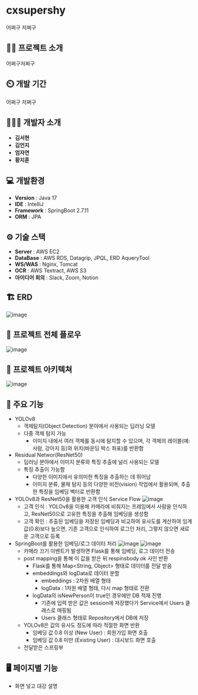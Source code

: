 # cxsupershy
어쩌구 저쩌구
## 👨‍🏫 프로젝트 소개
어쩌구저쩌구

## ⏲️ 개발 기간 
어쩌구 저쩌구
  
## 🧑‍🤝‍🧑 개발자 소개 
- **김서현**
- **김언지**
- **엄자연**
- **황지훈**

## 💻 개발환경
- **Version** : Java 17
- **IDE** : IntelliJ
- **Framework** : SpringBoot 2.7.11
- **ORM** : JPA

## ⚙️ 기술 스택
- **Server** : AWS EC2
- **DataBase** : AWS RDS, Datagrip, JPQL, ERD AqueryTool
- **WS/WAS** : Nginx, Tomcat
- **OCR** : AWS Textract, AWS S3
- **아이디어 회의** : Slack, Zoom, Notion

## 🏗️ ERD
![image](https://github.com/user-attachments/assets/c9ffdf7f-a404-4386-bb67-006a8912021f)


## 🌊 프로젝트 전체 플로우
![image](https://github.com/user-attachments/assets/f75ee308-670d-428a-8e54-efc6e9d8bbdb)

## 📝 프로젝트 아키텍쳐
![image](https://github.com/user-attachments/assets/2b9bf332-1152-42eb-a853-54d715f7aea2)


## 📌 주요 기능
- YOLOv8
  - 객체탐지(Object Detection) 분야에서 사용되는 딥러닝 모델
  - 다중 객체 탐지 가능
    - 이미지 내에서 여러 객체를 동시에 탐지할 수 있으며, 각 객체의 레이블(예:사람, 강아지 등)와 위치(바운딩 박스 좌표)를 반환함
- Residual Networ(ResNet50)
  - 딥러닝 분야에서 이미지 분류와 특징 추출에 널리 사용되는 모델
  - 특징 추출이 가능함
    - 다양한 이미지에서 유의미한 특징을 추출하는 데 뛰어남
    - 이미지 분류, 물체 탐지 등의 다양한 비전(vision) 작업에서 활용되며, 추출한 특징을 임베딩 벡터로 반환함
 - YOLOv8과 ResNet50을 활용한 고객 인식 Service Flow
  ![image](https://github.com/user-attachments/assets/829cf3b9-bafa-4cec-a7a7-bbc42697a725)
   - 고객 인식 : YOLOv8을 이용해 카메라에 비춰지는 프레임에서 사람을 인식하고, ResNet50으로 고유한 특징을 추출해 임베딩을 생성함
   - 고객 확인 : 추출된 임베딩을 저장된 임베딩과 비교하여 유사도를 계산하여 임계값(0.8)보다 높으면, 기존 고객으로 인식하여 로그인 처리, 그렇지 않으면 새로운 고객으로 등록
- SpringBoot를 활용한 임베딩/로그 데이터 처리
  ![image](https://github.com/user-attachments/assets/ab37af8e-3f61-4710-972c-df265c114224)
  ![image](https://github.com/user-attachments/assets/ccf35912-ec9c-43ef-9bc1-5fec21a1cb89)
  - 카메라 끄기 이벤트가 발생하면 Flask를 통해 임베딩, 로그 데이터 전송
  - post mapping을 통해 이 값을 받은 뒤 respinsbody.ok 사인 반환
    - Flask를 통해 Map<String, Object> 형태로 데이터를 전달 받음
    - embeddings와 logData로 데이터 분할
      - embeddings : 2차원 배열 형태
      - logData : 1차원 배열 형태, 다시 map 형태로 전환
    - logData의 isNewPerson이 true인 경우에만 DB 적재 진행
      - 기존에 입력 받은 값은 session에 저장했다가 Service에서 Users 클래스로 매핑됨
      - Users 클래스 형태로 Repository에서 DB에 저장
  - YOLOv8은 값의 유사도 정도에 따라 적절한 화면 반환
    - 임베딩 값 0.8 이상 (New User) : 회원가입 화면 호출
    - 임베딩 값 0.8 미만 (Existing User) : 대시보드 화면 호출
  - 전달받은 스프링부




## 🖥️ 페이지별 기능
- 화면 넣고 대강 설명
      
